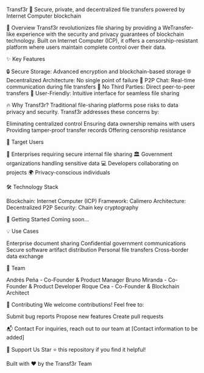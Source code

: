 Transf3r 🚀
Secure, private, and decentralized file transfers powered by Internet Computer blockchain

🌟 Overview
Transf3r revolutionizes file sharing by providing a WeTransfer-like experience with the security and privacy guarantees of blockchain technology. Built on Internet Computer (ICP), it offers a censorship-resistant platform where users maintain complete control over their data.

✨ Key Features

🔒 Secure Storage: Advanced encryption and blockchain-based storage
🌐 Decentralized Architecture: No single point of failure
💬 P2P Chat: Real-time communication during file transfers
🤝 No Third Parties: Direct peer-to-peer transfers
🎯 User-Friendly: Intuitive interface for seamless file sharing

🔥 Why Transf3r?
Traditional file-sharing platforms pose risks to data privacy and security. Transf3r addresses these concerns by:

Eliminating centralized control
Ensuring data ownership remains with users
Providing tamper-proof transfer records
Offering censorship resistance

🎯 Target Users

🏢 Enterprises requiring secure internal file sharing
🏛️ Government organizations handling sensitive data
💻 Developers collaborating on projects
🌍 Privacy-conscious individuals

🛠️ Technology Stack

Blockchain: Internet Computer (ICP)
Framework: Calimero
Architecture: Decentralized P2P
Security: Chain key cryptography

🚀 Getting Started
Coming soon...

💡 Use Cases

Enterprise document sharing
Confidential government communications
Secure software artifact distribution
Personal file transfers
Cross-border data exchange

👥 Team

Andrés Peña - Co-Founder & Product Manager
Bruno Miranda - Co-Founder & Product Developer
Roque Cea - Co-Founder & Blockchain Architect

🤝 Contributing
We welcome contributions! Feel free to:

Submit bug reports
Propose new features
Create pull requests

📬 Contact
For inquiries, reach out to our team at [Contact information to be added]

🌟 Support Us
Star ⭐ this repository if you find it helpful!

Built with ❤️ by the Transf3r Team
